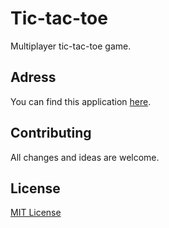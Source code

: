 # Tic-tac-toe

Multiplayer tic-tac-toe game.

## Adress

You can find this application [here](https://tic-tac-toe-multiplayergame.herokuapp.com/).

## Contributing

All changes and ideas are welcome.

## License

[MIT License](https://choosealicense.com/licenses/mit/)
